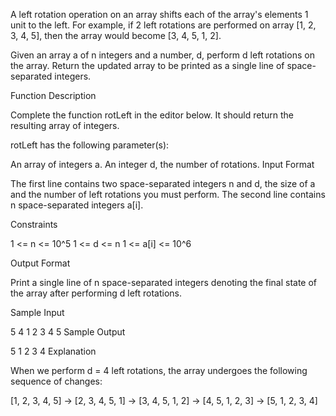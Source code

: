 A left rotation operation on an array shifts each of the array's elements 1 unit to the left. For example, if 2 left rotations are performed on array [1, 2, 3, 4, 5], then the array would become [3, 4, 5, 1, 2].

Given an array a of n integers and a number, d, perform d left rotations on the array. Return the updated array to be printed as a single line of space-separated integers.

Function Description

Complete the function rotLeft in the editor below. It should return the resulting array of integers.

rotLeft has the following parameter(s):

An array of integers a.
An integer d, the number of rotations.
Input Format

The first line contains two space-separated integers n and d, the size of a and the number of left rotations you must perform.
The second line contains n space-separated integers a[i].

Constraints

1 <= n <= 10^5
1 <= d <= n
1 <= a[i] <= 10^6

Output Format

Print a single line of n space-separated integers denoting the final state of the array after performing d left rotations.

Sample Input

5 4
1 2 3 4 5
Sample Output

5 1 2 3 4
Explanation

When we perform d = 4 left rotations, the array undergoes the following sequence of changes:

[1, 2, 3, 4, 5] -> [2, 3, 4, 5, 1] -> [3, 4, 5, 1, 2] -> [4, 5, 1, 2, 3] -> [5, 1, 2, 3, 4]

